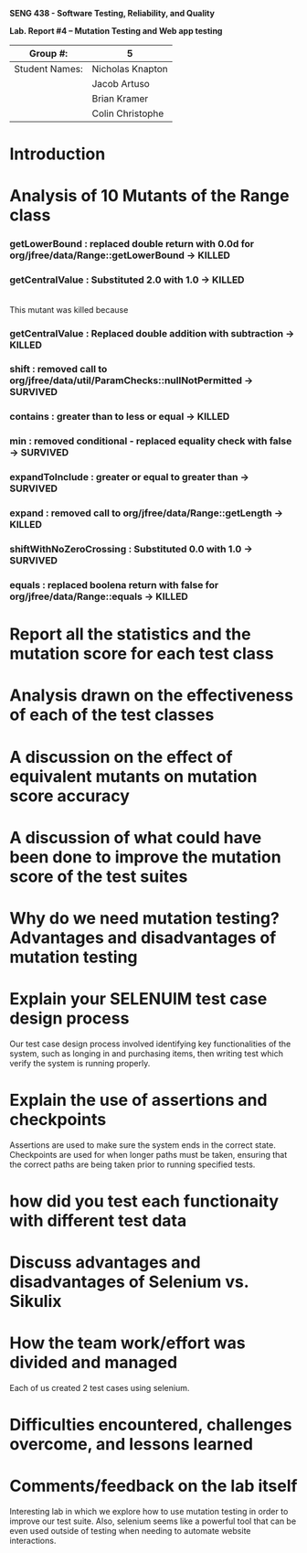 **SENG 438 - Software Testing, Reliability, and Quality**

**Lab. Report \#4 – Mutation Testing and Web app testing**

| Group \#:      |  5  |
| -------------- | --- |
| Student Names: |  Nicholas Knapton   |
|                |  Jacob Artuso   |
|                |  Brian Kramer  |
|                |  Colin Christophe   |

# Introduction


# Analysis of 10 Mutants of the Range class

### getLowerBound : replaced double return with 0.0d for org/jfree/data/Range::getLowerBound -> KILLED


### getCentralValue : Substituted 2.0 with 1.0 -> KILLED 
<br/>This mutant was killed because  

### getCentralValue : Replaced double addition with subtraction -> KILLED

### shift : removed call to org/jfree/data/util/ParamChecks::nullNotPermitted -> SURVIVED

### contains : greater than to less or equal -> KILLED

### min : removed conditional - replaced equality check with false -> SURVIVED

### expandToInclude : greater or equal to greater than -> SURVIVED

### expand : removed call to org/jfree/data/Range::getLength -> KILLED

### shiftWithNoZeroCrossing : Substituted 0.0 with 1.0 -> SURVIVED

### equals : replaced boolena return with false for org/jfree/data/Range::equals -> KILLED


# Report all the statistics and the mutation score for each test class



# Analysis drawn on the effectiveness of each of the test classes

# A discussion on the effect of equivalent mutants on mutation score accuracy

# A discussion of what could have been done to improve the mutation score of the test suites

# Why do we need mutation testing? Advantages and disadvantages of mutation testing

# Explain your SELENUIM test case design process
Our test case design process involved identifying key functionalities of the system, such as longing in and purchasing items, then writing test which verify the system is running properly.


# Explain the use of assertions and checkpoints
Assertions are used to make sure the system ends in the correct state. Checkpoints are used for when longer paths must be taken, ensuring that the correct paths are being taken prior to running specified tests.

# how did you test each functionaity with different test data


# Discuss advantages and disadvantages of Selenium vs. Sikulix


# How the team work/effort was divided and managed
Each of us created 2 test cases using selenium.

# Difficulties encountered, challenges overcome, and lessons learned


# Comments/feedback on the lab itself
Interesting lab in which we explore how to use mutation testing in order to improve our test suite. Also, selenium seems like a powerful tool that can be even used outside of testing when needing to automate website interactions.
